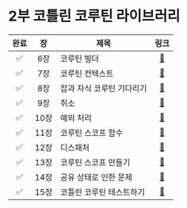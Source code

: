 # 2부 코틀린 코루틴 라이브러리

| 완료 |  장  | 제목             |                                      링크                                       |
|:--:|:---:|----------------|:-----------------------------------------------------------------------------:|
| ✅  | 6장  | 코루틴 빌더         | [📜](https://github.com/ppeper/Kotlin-Coroutines/tree/main/docs/chapter2/6장)  |
| ✅  | 7장  | 코루틴 컨텍스트       | [📜](https://github.com/ppeper/Kotlin-Coroutines/tree/main/docs/chapter2/7장)  |
| ✅  | 8장  | 잡과 자식 코루틴 기다리기 | [📜](https://github.com/ppeper/Kotlin-Coroutines/tree/main/docs/chapter2/8장)  |
| ✅  | 9장  | 취소             | [📜](https://github.com/ppeper/Kotlin-Coroutines/tree/main/docs/chapter2/9장)  |
| ✅  | 10장 | 예외 처리          | [📜](https://github.com/ppeper/Kotlin-Coroutines/tree/main/docs/chapter2/10장) |
| ✅  | 11장 | 코루틴 스코프 함수     | [📜](https://github.com/ppeper/Kotlin-Coroutines/tree/main/docs/chapter2/11장) |
| ✅  | 12장 | 디스패처           | [📜](https://github.com/ppeper/Kotlin-Coroutines/tree/main/docs/chapter2/12장) |
| ✅  | 13장 | 코루틴 스코프 만들기    | [📜](https://github.com/ppeper/Kotlin-Coroutines/tree/main/docs/chapter2/13장) |
| ✅  | 14장 | 공유 상태로 인한 문제   | [📜](https://github.com/ppeper/Kotlin-Coroutines/tree/main/docs/chapter2/14장) |
| ✅  | 15장 | 코틀린 코루틴 테스트하기  | [📜](https://github.com/ppeper/Kotlin-Coroutines/tree/main/docs/chapter2/15장) |
